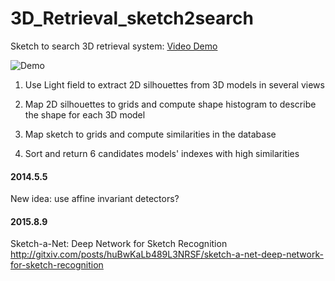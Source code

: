 3D_Retrieval_sketch2search
==========================

Sketch to search 3D retrieval system:  [Video Demo](https://www.youtube.com/watch?v=pWMIwprKJuw/)

![Demo](https://github.com/mincongzhang/3D_Retrieval_sketch2search/raw/master/demo.jpg)

1. Use Light field to extract 2D silhouettes from 3D models in several views

2. Map 2D silhouettes to grids and compute shape histogram to describe the shape for each 3D model

3. Map sketch to grids and compute similarities in the database

4. Sort and return 6 candidates models' indexes with high similarities


#### 2014.5.5  
New idea: use affine invariant detectors?  

#### 2015.8.9
Sketch-a-Net: Deep Network for Sketch Recognition  
http://gitxiv.com/posts/huBwKaLb489L3NRSF/sketch-a-net-deep-network-for-sketch-recognition
